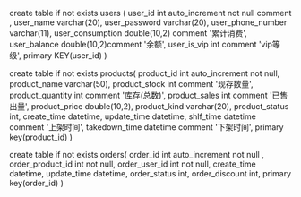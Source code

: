 create table if not exists users (
 user_id  int auto_increment not null comment ,
user_name varchar(20),
user_password varchar(20),
user_phone_number varchar(11),
user_consumption  double(10,2) comment '累计消费',
user_balance double(10,2)comment '余额',
user_is_vip int comment 'vip等级',
primary KEY(user_id)
)



create table if not exists products(
product_id int auto_increment not null,
product_name varchar(50),
product_stock int comment '现存数量',
product_quantity int comment '库存(总数)',
product_sales int comment '已售出量',
product_price double(10,2),
product_kind varchar(20),
product_status int,
create_time datetime,
update_time datetime,
shlf_time datetime comment '上架时间',
takedown_time datetime comment '下架时间',
primary key(product_id)
)






create table if not exists orders(
order_id int auto_increment not null ,
order_product_id int not null,
order_user_id int  not null,
create_time datetime,
update_time datetime,
order_status int,
order_discount int,
primary key(order_id)
)



 